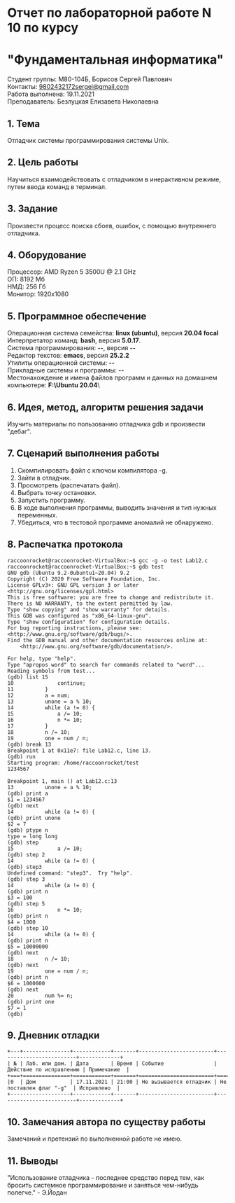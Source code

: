 # Отчет по лабораторной работе N 10 по курсу
# "Фундаментальная информатика"

Студент группы: M80-104Б, Борисов Сергей Павлович\
Контакты: 9802432172sergei@gmail.com\
Работа выполнена: 19.11.2021\
Преподаватель: Безлуцкая Елизавета Николаевна

## 1. Тема

Отладчик системы программирования системы Unix.

## 2. Цель работы

Научиться взаимодействовать c отладчиком в инерактивном режиме, путем ввода команд в терминал.

## 3. Задание

Произвести процесс поиска сбоев, ошибок, с помощью внутреннего отладчика.

## 4. Оборудование

Процессор: AMD Ryzen 5 3500U @ 2.1 GHz\
ОП: 8192 Мб\
НМД: 256 Гб\
Монитор: 1920x1080

## 5. Программное обеспечение

Операционная система семейства: **linux (ubuntu)**, версия **20.04 focal**\
Интерпретатор команд: **bash**, версия **5.0.17**.\
Система программирования: **--**, версия **--**\
Редактор текстов: **emacs**, версия **25.2.2**\
Утилиты операционной системы: **--**\
Прикладные системы и программы: **--**\
Местонахождение и имена файлов программ и данных на домашнем компьютере: **F:\Ubuntu 20.04**\

## 6. Идея, метод, алгоритм решения задачи

Изучить материалы по пользованию отладчика gdb и произвести "дебаг".

## 7. Сценарий выполнения работы

1. Скомпилировать файл с ключом компилятора -g.
2. Зайти в отладчик.
3. Просмотреть (распечатать файл).
4. Выбрать точку остановки.
5. Запустить программу.
6. В ходе выполнения программы, выводить значения и тип нужных переменных.
7. Убедиться, что в тестовой программе аномалий не обнаружено.

## 8. Распечатка протокола

```
raccoonrocket@raccoonrocket-VirtualBox:~$ gcc -g -o test Lab12.c
raccoonrocket@raccoonrocket-VirtualBox:~$ gdb test
GNU gdb (Ubuntu 9.2-0ubuntu1~20.04) 9.2
Copyright (C) 2020 Free Software Foundation, Inc.
License GPLv3+: GNU GPL version 3 or later <http://gnu.org/licenses/gpl.html>
This is free software: you are free to change and redistribute it.
There is NO WARRANTY, to the extent permitted by law.
Type "show copying" and "show warranty" for details.
This GDB was configured as "x86_64-linux-gnu".
Type "show configuration" for configuration details.
For bug reporting instructions, please see:
<http://www.gnu.org/software/gdb/bugs/>.
Find the GDB manual and other documentation resources online at:
    <http://www.gnu.org/software/gdb/documentation/>.

For help, type "help".
Type "apropos word" to search for commands related to "word"...
Reading symbols from test...
(gdb) list 15
10	            continue;
11	        }
12	        a = num;
13	        unone = a % 10;
14	        while (a != 0) {
15	            a /= 10;
16	            n *= 10;
17	        }
18	        n /= 10;
19	        one = num / n;
(gdb) break 13
Breakpoint 1 at 0x11e7: file Lab12.c, line 13.
(gdb) run
Starting program: /home/raccoonrocket/test 
1234567

Breakpoint 1, main () at Lab12.c:13
13	        unone = a % 10;
(gdb) print a
$1 = 1234567
(gdb) next
14	        while (a != 0) {
(gdb) print unone
$2 = 7
(gdb) ptype n
type = long long
(gdb) step
15	            a /= 10;
(gdb) step 2
14	        while (a != 0) {
(gdb) step3
Undefined command: "step3".  Try "help".
(gdb) step 3
14	        while (a != 0) {
(gdb) print n
$3 = 100
(gdb) step 5
16	            n *= 10;
(gdb) print n
$4 = 1000
(gdb) step 10
14	        while (a != 0) {
(gdb) print n
$5 = 10000000
(gdb) next
18	        n /= 10;
(gdb) next
19	        one = num / n;
(gdb) print n
$6 = 1000000
(gdb) next
20	        num %= n;
(gdb) print one
$7 = 1
(gdb)
```

## 9. Дневник отладки

```
+---+---------------+------------+-------+------------------------+-------------------------+-------------+
| № | Лаб. или дом. | Дата       | Время | Событие                | Действие по исправлению | Примечание  |
+===+===============+============+=======+========================+=========================+=============+
|0  | Дом           | 17.11.2021 | 21:00 | Не вызывается отладчик | Не поставлен флаг "-g"  | Исправлено  |
+-------------------+------------+-------+------------------------+-------------------------+-------------+
```

## 10. Замечания автора по существу работы

Замечаний и претензий по выполненной работе не имею.

## 11. Выводы

"Использование отладчика - последнее средство перед тем, как бросить системное программирование и заняться чем-нибудь полегче." - Э.Йодан
 

